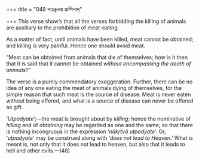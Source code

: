 +++
title = "048 नाऽकृत्वा प्राणिनाम्"

+++
This verse show’s that all the verses forbidding the killing of animals
are auxiliary to the prohibition of meat-eating.

As a matter of fact, until animals have been killed, meat cannot be
obtained; and killing is very painful. Hence one should avoid meat.

“Meat can be obtained from animals that die of themselves; how is it
then that it is said that it cannot be obtained *without encompassing
the death of animals*?”

The verse is a purely commendatory exaggeration. Further, there can be
no idea of any one eating the meat of animals dying of themselves, for
the simple reason that such meat is the source of disease. Meat is never
eaten without being offered, and what is a source of disease can never
be offered as gift.

‘*Utpadyate*’;—the meat is brought about by *killing*; hence the
nominative of *hilling* and of *obtaining* may be regarded as one and
the same; so that there is nothing incongruous in the expression
‘*nākṛtvā utpadyate*’. Or, ‘*utpadyate*’ may be construed along with
‘*does not lead to Heaven*.’ What is meant is, not only that it does not
lead to heaven, but also that it leads to hell and other evils.—(48)


